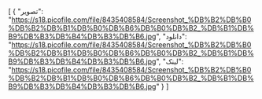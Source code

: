 [
  {
    "تصویر": "https://s18.picofile.com/file/8435408584/Screenshot_%DB%B2%DB%B0%DB%B2%DB%B1%DB%B0%DB%B6%DB%B0%DB%B2_%DB%B1%DB%B9%DB%B3%DB%B4%DB%B3%DB%B6.jpg",
    "دانلود": "https://s18.picofile.com/file/8435408584/Screenshot_%DB%B2%DB%B0%DB%B2%DB%B1%DB%B0%DB%B6%DB%B0%DB%B2_%DB%B1%DB%B9%DB%B3%DB%B4%DB%B3%DB%B6.jpg",
    "لینک": "https://s18.picofile.com/file/8435408584/Screenshot_%DB%B2%DB%B0%DB%B2%DB%B1%DB%B0%DB%B6%DB%B0%DB%B2_%DB%B1%DB%B9%DB%B3%DB%B4%DB%B3%DB%B6.jpg"
  }
]

